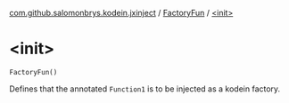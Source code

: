[com.github.salomonbrys.kodein.jxinject](../index.md) / [FactoryFun](index.md) / [&lt;init&gt;](.)

# &lt;init&gt;

`FactoryFun()`

Defines that the annotated `Function1` is to be injected as a kodein factory.

